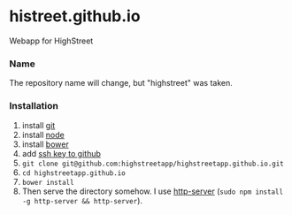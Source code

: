 histreet.github.io
==================

Webapp for HighStreet

### Name
The repository name will change, but "highstreet" was taken.

### Installation
1. install [git](http://git-scm.com/)
2. install [node](http://nodejs.org/)
3. install [bower](http://bower.io/#install-bower)
4. add [ssh key to github](https://help.github.com/articles/generating-ssh-keys/) 
4. ``` git clone git@github.com:highstreetapp/highstreetapp.github.io.git ```
5. ``` cd highstreetapp.github.io ```
6. ``` bower install ```
7. Then serve the directory somehow. I use [http-server](https://www.npmjs.org/package/http-server) (```sudo npm install -g http-server && http-server```). 
